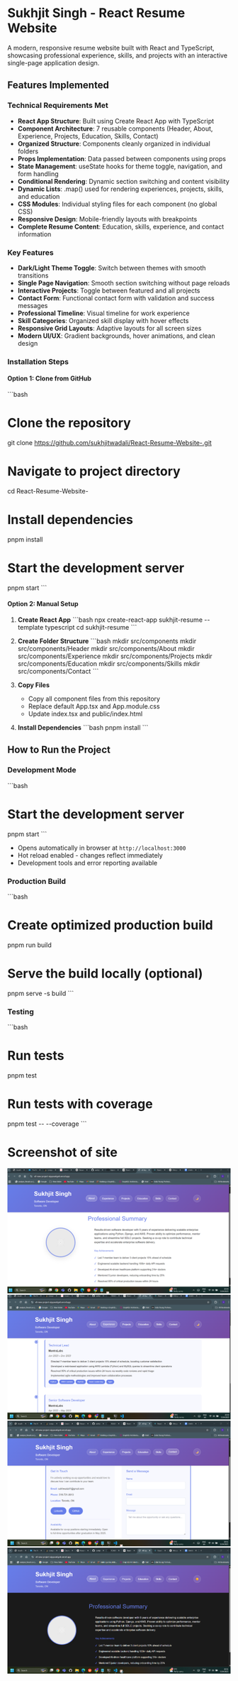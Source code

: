 # Sukhjit Singh - React Resume Website

A modern, responsive resume website built with React and TypeScript, showcasing professional experience, skills, and projects with an interactive single-page application design.

##  Features Implemented

###  Technical Requirements Met
- **React App Structure**: Built using Create React App with TypeScript
- **Component Architecture**: 7 reusable components (Header, About, Experience, Projects, Education, Skills, Contact)
- **Organized Structure**: Components cleanly organized in individual folders
- **Props Implementation**: Data passed between components using props
- **State Management**: useState hooks for theme toggle, navigation, and form handling
- **Conditional Rendering**: Dynamic section switching and content visibility
- **Dynamic Lists**: .map() used for rendering experiences, projects, skills, and education
- **CSS Modules**: Individual styling files for each component (no global CSS)
- **Responsive Design**: Mobile-friendly layouts with breakpoints
- **Complete Resume Content**: Education, skills, experience, and contact information

###  Key Features
- **Dark/Light Theme Toggle**: Switch between themes with smooth transitions
- **Single Page Navigation**: Smooth section switching without page reloads
- **Interactive Projects**: Toggle between featured and all projects
- **Contact Form**: Functional contact form with validation and success messages
- **Professional Timeline**: Visual timeline for work experience
- **Skill Categories**: Organized skill display with hover effects
- **Responsive Grid Layouts**: Adaptive layouts for all screen sizes
- **Modern UI/UX**: Gradient backgrounds, hover animations, and clean design




### Installation Steps

#### Option 1: Clone from GitHub
\`\`\`bash
# Clone the repository
git clone https://github.com/sukhjitwadali/React-Resume-Website-.git

# Navigate to project directory
cd React-Resume-Website-

# Install dependencies
pnpm install

# Start the development server
pnpm start
\`\`\`

#### Option 2: Manual Setup
1. **Create React App**
   \`\`\`bash
   npx create-react-app sukhjit-resume --template typescript
   cd sukhjit-resume
   \`\`\`

2. **Create Folder Structure**
   \`\`\`bash
   mkdir src/components
   mkdir src/components/Header
   mkdir src/components/About
   mkdir src/components/Experience
   mkdir src/components/Projects
   mkdir src/components/Education
   mkdir src/components/Skills
   mkdir src/components/Contact
   \`\`\`

3. **Copy Files**
   - Copy all component files from this repository
   - Replace default App.tsx and App.module.css
   - Update index.tsx and public/index.html

4. **Install Dependencies**
   \`\`\`bash
   pnpm install
   \`\`\`

##  How to Run the Project

### Development Mode
\`\`\`bash
# Start the development server
pnpm start
\`\`\`
- Opens automatically in browser at `http://localhost:3000`
- Hot reload enabled - changes reflect immediately
- Development tools and error reporting available

### Production Build
\`\`\`bash
# Create optimized production build
pnpm run build

# Serve the build locally (optional)
pnpm serve -s build
\`\`\`

### Testing
\`\`\`bash
# Run tests
pnpm test

# Run tests with coverage
pnpm test -- --coverage
\`\`\`


# Screenshot of site
![alt text](image.png)
![alt text](image-1.png)
![alt text](image-2.png)
![alt text](image-3.png)
